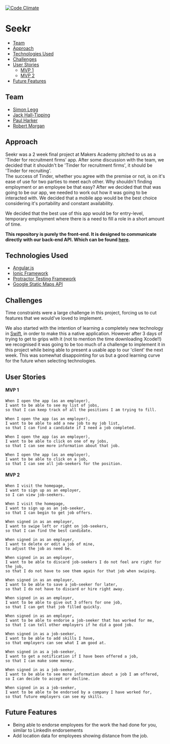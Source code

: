 [![Code Climate](https://codeclimate.com/github/leggsimon/seekr_mobile_app/badges/gpa.svg)](https://codeclimate.com/github/leggsimon/seekr_mobile_app)

# Seekr

- [Team](#team)
- [Approach](#approach)
- [Technologies Used](#technologies-used)
- [Challenges](#challenges)
- [User Stories](#user-stories)
  - [MVP 1](#mvp-1)
  - [MVP 2](#mvp-2)
- [Future Features](#future-features)

## Team

- [Simon Legg](https://github.com/leggsimon)
- [Jack Hall-Tipping](https://github.com/jackhalltipping)
- [Paul Harker](https://github.com/Harxy)
- [Robert Morgan](https://github.com/kfcrobbie)

## Approach

Seekr was a 2 week final project at Makers Academy pitched to us as a 'Tinder for recruitment firms' app. After some discussion with the team, we decided that it shouldn't be 'Tinder for recruitment firms', it should be 'Tinder for recruiting'.  
The success of Tinder, whether you agree with the premise or not, is on it's ease of use for two parties to meet each other. Why shouldn't finding employment or an employee be that easy? After we decided that that was going to be our app, we needed to work out how it was going to be interacted with. We decided that a mobile app would be the best choice considering it's portability and constant availability.

We decided that the best use of this app would be for entry-level, temporary employment where there is a need to fill a role in a short amount of time.

**This repository is purely the front-end. It is designed to communicate directly with our back-end API. Which can be found [here](https://github.com/Harxy/seekr_api).**

## Technologies Used
 * [Angular.js](https://angularjs.org/)
 * [Ionic Framework](http://ionicframework.com/)
 * [Protractor Testing Framework](https://angular.github.io/protractor/#/)
 * [Google Static Maps API](https://developers.google.com/maps/documentation/static-maps/intro)

## Challenges

Time constraints were a large challenge in this project, forcing us to cut features that we would've loved to implement.

We also started with the intention of learning a completely new technology in [Swift](https://developer.apple.com/swift/), in order to make this a native application. However after 3 days of trying to get to grips with it (not to mention the time downloading Xcode!!) we recognised it was going to be too much of a challenge to implement it in this project while being able to present a usable app to our 'client' the next week. This was somewhat disappointing for us but a good learning curve for the future when selecting technologies.

## User Stories

#### MVP 1

```
When I open the app (as an employer),
I want to be able to see my list of jobs,
so that I can keep track of all the positions I am trying to fill.

When I open the app (as an employer),
I want to be able to add a new job to my job list,
so that I can find a candidate if I need a job completed.

When I open the app (as an employer),
I want to be able to click on one of my jobs,
so that I can see more information about that job.

When I open the app (as an employer),
I want to be able to click on a job,
so that I can see all job-seekers for the position.
```

#### MVP 2

```
When I visit the homepage,
I want to sign up as an employer,
so I can view job-seekers.

When I visit the homepage,
I want to sign up as an job-seeker,
so that I can begin to get job offers.

When signed in as an employer,
I want to swipe left or right on job-seekers,
so that I can find the best candidate.

When signed in as an employer,
I want to delete or edit a job of mine,
to adjust the job as need be.

When signed in as an employer,
I want to be able to discard job-seekers I do not feel are right for the job,
so that I do not have to see them again for that job when swiping.

When signed in as an employer,
I want to be able to save a job-seeker for later,
so that I do not have to discard or hire right away.

When signed in as an employer,
I want to be able to give out 3 offers for one job,
so that I can get that job filled quickly.

When signed in as an employer,
I want to be able to endorse a job-seeker that has worked for me,
so that I can tell other employers if he did a good job.

When signed in as a job-seeker,
I want to be able to add skills I have,
so that employers can see what I am good at.

When signed in as a job-seeker,
I want to get a notification if I have been offered a job,
so that I can make some money.

When signed in as a job-seeker,
I want to be able to see more information about a job I am offered,
so I can decide to accept or decline.

When signed in as a job-seeker,
I want to be able to be endorsed by a company I have worked for,
so that future employers can see my skills.
```

## Future Features

  * Being able to endorse employees for the work the had done for you, similar to LinkedIn endorsements
  * Add location data for employees showing distance from the job.
